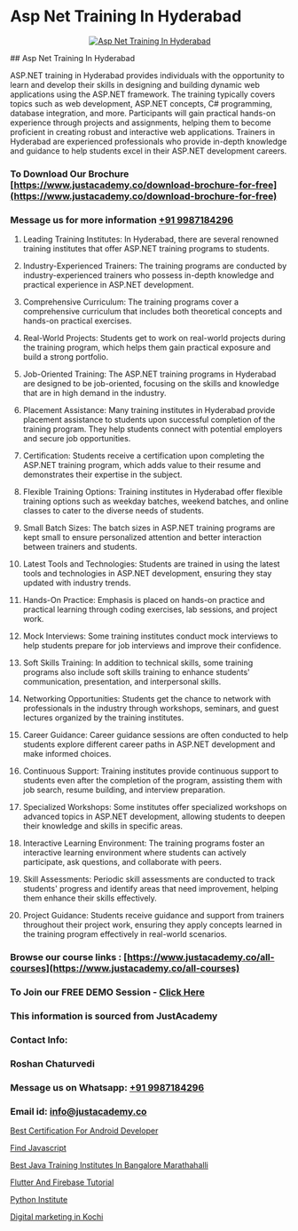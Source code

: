 # Asp Net Training In Hyderabad

<p align="center">
  <a href="https://justacademy.co/course-detail/asp-net-training">
    <img src="https://justacademy.co/storage2/course_image/1708336878_course_image.png" alt="Asp Net Training In Hyderabad">
  </a>
</p>
## Asp Net Training In Hyderabad

ASP.NET training in Hyderabad provides individuals with the opportunity to learn and develop their skills in designing and building dynamic web applications using the ASP.NET framework. The training typically covers topics such as web development, ASP.NET concepts, C# programming, database integration, and more. Participants will gain practical hands-on experience through projects and assignments, helping them to become proficient in creating robust and interactive web applications. Trainers in Hyderabad are experienced professionals who provide in-depth knowledge and guidance to help students excel in their ASP.NET development careers.
### To Download Our Brochure [https://www.justacademy.co/download-brochure-for-free](https://www.justacademy.co/download-brochure-for-free)
### Message us for more information [+91 9987184296](https://api.whatsapp.com/send?phone=919987184296)
1) Leading Training Institutes: In Hyderabad, there are several renowned training institutes that offer ASP.NET training programs to students.

2) Industry-Experienced Trainers: The training programs are conducted by industry-experienced trainers who possess in-depth knowledge and practical experience in ASP.NET development.

3) Comprehensive Curriculum: The training programs cover a comprehensive curriculum that includes both theoretical concepts and hands-on practical exercises.

4) Real-World Projects: Students get to work on real-world projects during the training program, which helps them gain practical exposure and build a strong portfolio.

5) Job-Oriented Training: The ASP.NET training programs in Hyderabad are designed to be job-oriented, focusing on the skills and knowledge that are in high demand in the industry.

6) Placement Assistance: Many training institutes in Hyderabad provide placement assistance to students upon successful completion of the training program. They help students connect with potential employers and secure job opportunities.

7) Certification: Students receive a certification upon completing the ASP.NET training program, which adds value to their resume and demonstrates their expertise in the subject.

8) Flexible Training Options: Training institutes in Hyderabad offer flexible training options such as weekday batches, weekend batches, and online classes to cater to the diverse needs of students.

9) Small Batch Sizes: The batch sizes in ASP.NET training programs are kept small to ensure personalized attention and better interaction between trainers and students.

10) Latest Tools and Technologies: Students are trained in using the latest tools and technologies in ASP.NET development, ensuring they stay updated with industry trends.

11) Hands-On Practice: Emphasis is placed on hands-on practice and practical learning through coding exercises, lab sessions, and project work.

12) Mock Interviews: Some training institutes conduct mock interviews to help students prepare for job interviews and improve their confidence.

13) Soft Skills Training: In addition to technical skills, some training programs also include soft skills training to enhance students' communication, presentation, and interpersonal skills.

14) Networking Opportunities: Students get the chance to network with professionals in the industry through workshops, seminars, and guest lectures organized by the training institutes.

15) Career Guidance: Career guidance sessions are often conducted to help students explore different career paths in ASP.NET development and make informed choices.

16) Continuous Support: Training institutes provide continuous support to students even after the completion of the program, assisting them with job search, resume building, and interview preparation.

17) Specialized Workshops: Some institutes offer specialized workshops on advanced topics in ASP.NET development, allowing students to deepen their knowledge and skills in specific areas.

18) Interactive Learning Environment: The training programs foster an interactive learning environment where students can actively participate, ask questions, and collaborate with peers.

19) Skill Assessments: Periodic skill assessments are conducted to track students' progress and identify areas that need improvement, helping them enhance their skills effectively.

20) Project Guidance: Students receive guidance and support from trainers throughout their project work, ensuring they apply concepts learned in the training program effectively in real-world scenarios.

### Browse our course links : [https://www.justacademy.co/all-courses](https://www.justacademy.co/all-courses) 
### To Join our FREE DEMO Session - [Click Here](https://www.justacademy.co/register-for-course-demo)


### This information is sourced from JustAcademy
### Contact Info:
### Roshan Chaturvedi
### Message us on Whatsapp: [+91 9987184296](https://api.whatsapp.com/send?phone=919987184296)
### Email id: [info@justacademy.co](mailto:info@justacademy.co)
                
[Best Certification For Android Developer](https://www.linkedin.com/pulse/best-certification-android-developer-justacademy-tekhf/)

[Find Javascript](https://www.linkedin.com/pulse/find-javascript-software-training-sunnyvale-lqegc?trackingId=hpH6XqvzJGE9k4hfql1VEQ%3D%3D&lipi=urn%3Ali%3Apage%3Ad_flagship3_company_admin%3BuOGAPcWcQnScqXWa77%2Fzaw%3D%3D)

[Best Java Training Institutes In Bangalore Marathahalli](https://medium.com/@mahi3106/best-java-training-institutes-in-bangalore-marathahalli-743a49b18a8a)

[Flutter And Firebase Tutorial](https://medium.com/@justacademytraining/flutter-and-firebase-tutorial-7fe6c6fb6fee)

[Python Institute](https://justacademyin.github.io/justacademy/python-institute)

[Digital marketing in Kochi](https://justacademyin.github.io/justacademy/digital-marketing-in-kochi)

